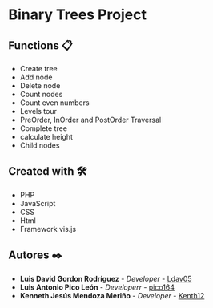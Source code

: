 # Binary Trees Project



## Functions 📋

* Create tree
* Add node  
* Delete node
* Count nodes
* Count even numbers
* Levels tour
* PreOrder, InOrder and PostOrder Traversal
* Complete tree
* calculate height
* Child nodes

## Created with 🛠️ 

* PHP
* JavaScript
* CSS
* Html
* Framework vis.js

## Autores ✒️

* **Luis David Gordon Rodríguez** - *Developer* - [Ldav05](https://github.com/Ldav05)
* **Luis Antonio Pico León** - *Developerr* - [pico164](https://github.com/pico164)
* **Kenneth Jesús Mendoza Meriño** - *Developer* - [Kenth12](https://github.com/Kenth12)
